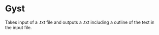 # Gyst
Takes input of a .txt file and outputs a .txt including a outline of the text in the input file.
